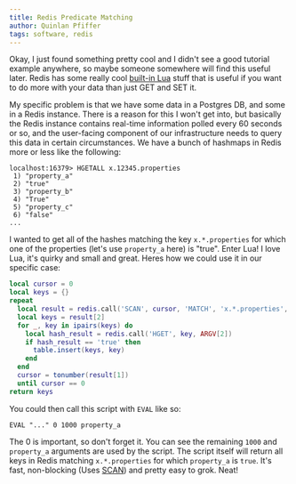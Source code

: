 ```yaml
---
title: Redis Predicate Matching
author: Quinlan Pfiffer
tags: software, redis
---
```


Okay, I just found something pretty cool and I didn't see a good tutorial
example anywhere, so maybe someone somewhere will find this useful later. Redis
has some really cool [built-in Lua](https://redis.io/commands/eval) stuff that
is useful if you want to do more with your data than just GET and SET it.

My specific problem is that we have some data in a Postgres DB, and some in a
Redis instance. There is a reason for this I won't get into, but basically the
Redis instance contains real-time information polled every 60 seconds or so, and
the user-facing component of our infrastructure needs to query this data in
certain circumstances. We have a bunch of hashmaps in Redis more or less like
the following:

```
localhost:16379> HGETALL x.12345.properties
 1) "property_a"
 2) "true"
 3) "property_b"
 4) "True"
 5) "property_c"
 6) "false"
...
```

I wanted to get all of the hashes matching the key `x.*.properties` for which
one of the properties (let's use `property_a` here) is "true". Enter Lua! I love Lua,
it's quirky and small and great. Heres how we could use it in our specific
case:

```Lua
local cursor = 0
local keys = {}
repeat
  local result = redis.call('SCAN', cursor, 'MATCH', 'x.*.properties', 'COUNT', ARGV[1])
  local keys = result[2]
  for _, key in ipairs(keys) do
    local hash_result = redis.call('HGET', key, ARGV[2])
    if hash_result == 'true' then
      table.insert(keys, key)
    end
  end
  cursor = tonumber(result[1])
  until cursor == 0
return keys
```

You could then call this script with `EVAL` like so:

```
EVAL "..." 0 1000 property_a
```

The 0 is important, so don't forget it. You can see the remaining `1000` and
`property_a` arguments are used by the script. The script itself will return all
keys in Redis matching `x.*.properties` for which `property_a` is `true`. It's
fast, non-blocking (Uses [SCAN](https://redis.io/commands/scan)) and pretty easy to grok. Neat!
